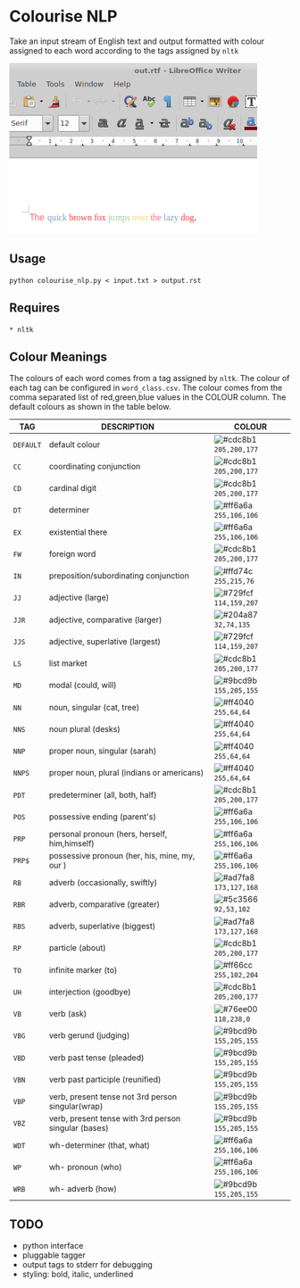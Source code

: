 # Colourise NLP

Take an input stream of English text and output formatted with colour assigned
to each word according to the tags assigned by `nltk`

![Screenshot.png](https://github.com/williamholland/colourise_nlp/blob/master/img/Screenshot.png)

## Usage

    python colourise_nlp.py < input.txt > output.rst

## Requires

    * nltk

## Colour Meanings

The colours of each word comes from a tag assigned by `nltk`. The colour of
each tag can be configured in `word_class.csv`. The colour comes from the comma
separated list of red,green,blue values in the COLOUR column. The default
colours as shown in the table below.


| TAG | DESCRIPTION | COLOUR |
| --- | ----------- | ------ |
| `DEFAULT` | default colour | ![#cdc8b1](https://placehold.it/15/cdc8b1/000000?text=+) `205,200,177` |
| `CC` | coordinating conjunction | ![#cdc8b1](https://placehold.it/15/cdc8b1/000000?text=+) `205,200,177` |
| `CD` | cardinal digit | ![#cdc8b1](https://placehold.it/15/cdc8b1/000000?text=+) `205,200,177` |
| `DT` | determiner | ![#ff6a6a](https://placehold.it/15/ff6a6a/000000?text=+) `255,106,106` |
| `EX` | existential there | ![#ff6a6a](https://placehold.it/15/ff6a6a/000000?text=+) `255,106,106` |
| `FW` | foreign word | ![#cdc8b1](https://placehold.it/15/cdc8b1/000000?text=+) `205,200,177` |
| `IN` | preposition/subordinating conjunction | ![#ffd74c](https://placehold.it/15/ffd74c/000000?text=+) `255,215,76` |
| `JJ` | adjective (large) | ![#729fcf](https://placehold.it/15/729fcf/000000?text=+) `114,159,207` |
| `JJR` | adjective, comparative (larger) | ![#204a87](https://placehold.it/15/204a87/000000?text=+) `32,74,135` |
| `JJS` | adjective, superlative (largest) | ![#729fcf](https://placehold.it/15/729fcf/000000?text=+) `114,159,207` |
| `LS` | list market | ![#cdc8b1](https://placehold.it/15/cdc8b1/000000?text=+) `205,200,177` |
| `MD` | modal (could, will) | ![#9bcd9b](https://placehold.it/15/9bcd9b/000000?text=+) `155,205,155` |
| `NN` | noun, singular (cat, tree) | ![#ff4040](https://placehold.it/15/ff4040/000000?text=+) `255,64,64` |
| `NNS` | noun plural (desks) | ![#ff4040](https://placehold.it/15/ff4040/000000?text=+) `255,64,64` |
| `NNP` | proper noun, singular (sarah) | ![#ff4040](https://placehold.it/15/ff4040/000000?text=+) `255,64,64` |
| `NNPS` | proper noun, plural (indians or americans) | ![#ff4040](https://placehold.it/15/ff4040/000000?text=+) `255,64,64` |
| `PDT` | predeterminer (all, both, half) | ![#cdc8b1](https://placehold.it/15/cdc8b1/000000?text=+) `205,200,177` |
| `POS` | possessive ending (parent's) | ![#ff6a6a](https://placehold.it/15/ff6a6a/000000?text=+) `255,106,106` |
| `PRP` | personal pronoun (hers, herself, him,himself) | ![#ff6a6a](https://placehold.it/15/ff6a6a/000000?text=+) `255,106,106` |
| `PRP$` | possessive pronoun (her, his, mine, my, our ) | ![#ff6a6a](https://placehold.it/15/ff6a6a/000000?text=+) `255,106,106` |
| `RB` | adverb (occasionally, swiftly) | ![#ad7fa8](https://placehold.it/15/ad7fa8/000000?text=+) `173,127,168` |
| `RBR` | adverb, comparative (greater) | ![#5c3566](https://placehold.it/15/5c3566/000000?text=+) `92,53,102` |
| `RBS` | adverb, superlative (biggest) | ![#ad7fa8](https://placehold.it/15/ad7fa8/000000?text=+) `173,127,168` |
| `RP` | particle (about) | ![#cdc8b1](https://placehold.it/15/cdc8b1/000000?text=+) `205,200,177` |
| `TO` | infinite marker (to) | ![#ff66cc](https://placehold.it/15/ff66cc/000000?text=+) `255,102,204` |
| `UH` | interjection (goodbye) | ![#cdc8b1](https://placehold.it/15/cdc8b1/000000?text=+) `205,200,177` |
| `VB` | verb (ask) | ![#76ee00](https://placehold.it/15/76ee00/000000?text=+) `118,238,0` |
| `VBG` | verb gerund (judging) | ![#9bcd9b](https://placehold.it/15/9bcd9b/000000?text=+) `155,205,155` |
| `VBD` | verb past tense (pleaded) | ![#9bcd9b](https://placehold.it/15/9bcd9b/000000?text=+) `155,205,155` |
| `VBN` | verb past participle (reunified) | ![#9bcd9b](https://placehold.it/15/9bcd9b/000000?text=+) `155,205,155` |
| `VBP` | verb, present tense not 3rd person singular(wrap) | ![#9bcd9b](https://placehold.it/15/9bcd9b/000000?text=+) `155,205,155` |
| `VBZ` | verb, present tense with 3rd person singular (bases) | ![#9bcd9b](https://placehold.it/15/9bcd9b/000000?text=+) `155,205,155` |
| `WDT` | wh-determiner (that, what) | ![#ff6a6a](https://placehold.it/15/ff6a6a/000000?text=+) `255,106,106` |
| `WP` | wh- pronoun (who) | ![#ff6a6a](https://placehold.it/15/ff6a6a/000000?text=+) `255,106,106` |
| `WRB` | wh- adverb (how)  | ![#9bcd9b](https://placehold.it/15/9bcd9b/000000?text=+) `155,205,155` |

## TODO

* python interface
* pluggable tagger
* output tags to stderr for debugging
* styling: bold, italic, underlined
